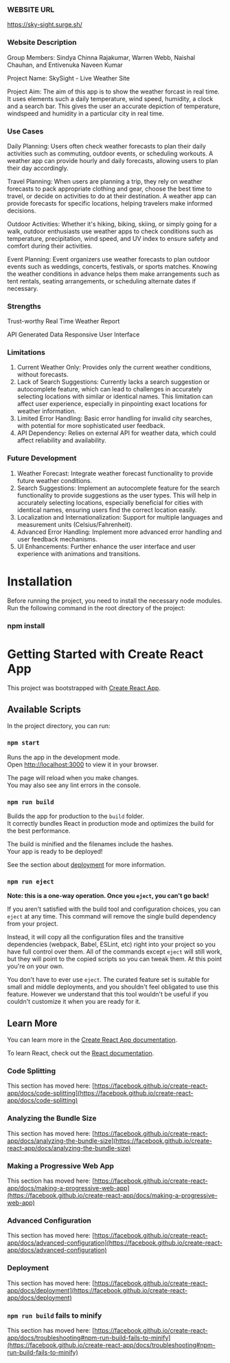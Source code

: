 ### WEBSITE URL

https://sky-sight.surge.sh/

### Website Description

Group Members: Sindya Chinna Rajakumar, Warren Webb, Naishal Chauhan, and Entivenuka Naveen Kumar

Project Name: SkySight - Live Weather Site

Project Aim: The aim of this app is to show the weather forcast in real time. It uses elements such a daily temperature, wind speed, humidity, a clock and a search bar. This gives the user an accurate depiction of temperature, windspeed and humidity in a particular city in real time.


### Use Cases

Daily Planning: Users often check weather forecasts to plan their daily activities such as commuting, outdoor events, or scheduling workouts. A weather app can provide hourly and daily forecasts, allowing users to plan their day accordingly.

Travel Planning: When users are planning a trip, they rely on weather forecasts to pack appropriate clothing and gear, choose the best time to travel, or decide on activities to do at their destination. A weather app can provide forecasts for specific locations, helping travelers make informed decisions.

Outdoor Activities: Whether it's hiking, biking, skiing, or simply going for a walk, outdoor enthusiasts use weather apps to check conditions such as temperature, precipitation, wind speed, and UV index to ensure safety and comfort during their activities.

Event Planning: Event organizers use weather forecasts to plan outdoor events such as weddings, concerts, festivals, or sports matches. Knowing the weather conditions in advance helps them make arrangements such as tent rentals, seating arrangements, or scheduling alternate dates if necessary.

### Strengths

Trust-worthy Real Time Weather Report

API Generated Data
Responsive User Interface


### Limitations
1. Current Weather Only: Provides only the current weather conditions, without forecasts.
2. Lack of Search Suggestions: Currently lacks a search suggestion or autocomplete feature, which can lead to challenges in accurately selecting locations with similar or identical names. This limitation can affect user experience, especially in pinpointing exact locations for weather information.
3. Limited Error Handling: Basic error handling for invalid city searches, with potential for more sophisticated user feedback.
4. API Dependency: Relies on external API for weather data, which could affect reliability and availability.


### Future Development

1. Weather Forecast: Integrate weather forecast functionality to provide future weather conditions.
2. Search Suggestions: Implement an autocomplete feature for the search functionality to provide suggestions as the user types. This will help in accurately selecting locations, especially beneficial for cities with identical names, ensuring users find the correct location easily.
3. Localization and Internationalization: Support for multiple languages and measurement units (Celsius/Fahrenheit).
4. Advanced Error Handling: Implement more advanced error handling and user feedback mechanisms.
5. UI Enhancements: Further enhance the user interface and user experience with animations and transitions.

# Installation

Before running the project, you need to install the necessary node modules. Run the following command in the root directory of the project:

### npm install


# Getting Started with Create React App

This project was bootstrapped with [Create React App](https://github.com/facebook/create-react-app).

## Available Scripts

In the project directory, you can run:

### `npm start`

Runs the app in the development mode.\
Open [http://localhost:3000](http://localhost:3000) to view it in your browser.

The page will reload when you make changes.\
You may also see any lint errors in the console.

### `npm run build`

Builds the app for production to the `build` folder.\
It correctly bundles React in production mode and optimizes the build for the best performance.

The build is minified and the filenames include the hashes.\
Your app is ready to be deployed!

See the section about [deployment](https://facebook.github.io/create-react-app/docs/deployment) for more information.

### `npm run eject`

**Note: this is a one-way operation. Once you `eject`, you can't go back!**

If you aren't satisfied with the build tool and configuration choices, you can `eject` at any time. This command will remove the single build dependency from your project.

Instead, it will copy all the configuration files and the transitive dependencies (webpack, Babel, ESLint, etc) right into your project so you have full control over them. All of the commands except `eject` will still work, but they will point to the copied scripts so you can tweak them. At this point you're on your own.

You don't have to ever use `eject`. The curated feature set is suitable for small and middle deployments, and you shouldn't feel obligated to use this feature. However we understand that this tool wouldn't be useful if you couldn't customize it when you are ready for it.

## Learn More

You can learn more in the [Create React App documentation](https://facebook.github.io/create-react-app/docs/getting-started).

To learn React, check out the [React documentation](https://reactjs.org/).

### Code Splitting

This section has moved here: [https://facebook.github.io/create-react-app/docs/code-splitting](https://facebook.github.io/create-react-app/docs/code-splitting)

### Analyzing the Bundle Size

This section has moved here: [https://facebook.github.io/create-react-app/docs/analyzing-the-bundle-size](https://facebook.github.io/create-react-app/docs/analyzing-the-bundle-size)

### Making a Progressive Web App

This section has moved here: [https://facebook.github.io/create-react-app/docs/making-a-progressive-web-app](https://facebook.github.io/create-react-app/docs/making-a-progressive-web-app)

### Advanced Configuration

This section has moved here: [https://facebook.github.io/create-react-app/docs/advanced-configuration](https://facebook.github.io/create-react-app/docs/advanced-configuration)

### Deployment

This section has moved here: [https://facebook.github.io/create-react-app/docs/deployment](https://facebook.github.io/create-react-app/docs/deployment)

### `npm run build` fails to minify

This section has moved here: [https://facebook.github.io/create-react-app/docs/troubleshooting#npm-run-build-fails-to-minify](https://facebook.github.io/create-react-app/docs/troubleshooting#npm-run-build-fails-to-minify)




